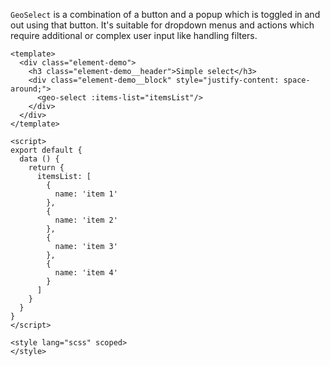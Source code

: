 `GeoSelect` is a combination of a button and a popup which is toggled in and
out using that button. It's suitable for dropdown menus and actions which
require additional or complex user input like handling filters.

```vue
<template>
  <div class="element-demo">
    <h3 class="element-demo__header">Simple select</h3>
    <div class="element-demo__block" style="justify-content: space-around;">
      <geo-select :items-list="itemsList"/>
    </div>
  </div>
</template>

<script>
export default {
  data () {
    return {
      itemsList: [
        {
          name: 'item 1'
        },
        {
          name: 'item 2'
        },
        {
          name: 'item 3'
        },
        {
          name: 'item 4'
        }
      ]
    }
  }
}
</script>

<style lang="scss" scoped>
</style>
```
